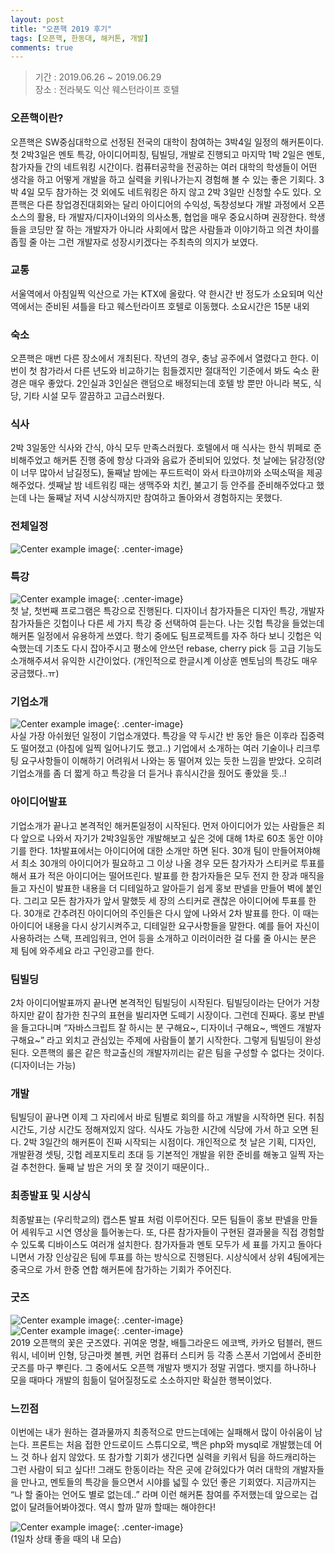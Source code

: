 ```yaml
---
layout: post
title: "오픈핵 2019 후기"
tags: [오픈핵, 한동대, 해커톤, 개발]
comments: true
---
```


> 기간 : 2019.06.26 ~ 2019.06.29  
> 장소 : 전라북도 익산 웨스턴라이프 호텔  

### 오픈핵이란?  
오픈핵은 SW중심대학으로 선정된 전국의 대학이 참여하는 3박4일 일정의 해커톤이다. 첫 2박3일은 멘토 특강, 아이디어피칭, 팀빌딩, 개발로 진행되고 마지막 1박 2일은 멘토, 참가자들 간의 네트워킹 시간이다. 컴퓨터공학을 전공하는 여러 대학의 학생들이 어떤 생각을 하고 어떻게 개발을 하고 실력을 키워나가는지 경험해 볼 수 있는 좋은 기회다. 3박 4일 모두 참가하는 것 외에도 네트워킹은 하지 않고 2박 3일만 신청할 수도 있다. 오픈핵은 다른 창업경진대회와는 달리 아이디어의 수익성, 독창성보다 개발 과정에서 오픈소스의 활용, 타 개발자/디자이너와의 의사소통, 협업을 매우 중요시하며 권장한다. 학생들을 코딩만 잘 하는 개발자가 아니라 사회에서 많은 사람들과 이야기하고 의견 차이를 좁힐 줄 아는 그런 개발자로 성장시키겠다는 주최측의 의지가 보였다.  

### 교통  
서울역에서 아침일찍 익산으로 가는 KTX에 올랐다. 약 한시간 반 정도가 소요되며 익산역에서는 준비된 셔틀을 타고 웨스턴라이프 호텔로 이동했다. 소요시간은 15분 내외  

### 숙소  
오픈핵은 매번 다른 장소에서 개최된다. 작년의 경우, 충남 공주에서 열렸다고 한다. 이번이 첫 참가라서 다른 년도와 비교하기는 힘들겠지만 절대적인 기준에서 봐도 숙소 환경은 매우 좋았다. 2인실과 3인실은 랜덤으로 배정되는데 호텔 방 뿐만 아니라 복도, 식당, 기타 시설 모두 깔끔하고 고급스러웠다.  

### 식사  
2박 3일동안 식사와 간식, 야식 모두 만족스러웠다. 호텔에서 매 식사는 한식 뷔페로 준비해주었고 해커톤 진행 중에 항상 다과와 음료가 준비되어 있었다. 첫 날에는 닭강정(양이 너무 많아서 남길정도), 둘째날 밤에는 푸드트럭이 와서 타코야끼와 소떡소떡을 제공해주었다. 셋째날 밤 네트워킹 때는 생맥주와 치킨, 불고기 등 안주를 준비해주었다고 했는데 나는 둘째날 저녁 시상식까지만 참여하고 돌아와서 경험하지는 못했다.  

### 전체일정  
![Center example image](https://user-images.githubusercontent.com/35067611/60385019-92924000-9abf-11e9-8fda-d3fdcc360742.png "Center"){: .center-image}  

### 특강  
![Center example image](https://user-images.githubusercontent.com/35067611/60385085-7642d300-9ac0-11e9-9256-95d3712fdeef.png "Center"){: .center-image}  
첫 날, 첫번째 프로그램은 특강으로 진행된다. 디자이너 참가자들은 디자인 특강, 개발자 참가자들은 깃헙이나 다른 세 가지 특강 중 선택하여 듣는다. 나는 깃헙 특강을 들었는데 해커톤 일정에서 유용하게 쓰였다. 학기 중에도 팀프로젝트를 자주 하다 보니 깃헙은 익숙했는데 기초도 다시 잡아주시고 평소에 안쓰던 rebase, cherry pick 등 고급 기능도 소개해주셔서 유익한 시간이었다. (개인적으로 한글시계 이상훈 멘토님의 특강도 매우 궁금했다..ㅠ)  

### 기업소개  
![Center example image](https://user-images.githubusercontent.com/35067611/60385097-8f4b8400-9ac0-11e9-9e6e-b11fd4d0c0ef.png "Center"){: .center-image}  
사실 가장 아쉬웠던 일정이 기업소개였다. 특강을 약 두시간 반 동안 들은 이후라 집중력도 떨어졌고 (아침에 일찍 일어나기도 했고..) 기업에서 소개하는 여러 기술이나 리크루팅 요구사항들이 이해하기 어려워서 나와는 동 떨어져 있는 듯한 느낌을 받았다. 오히려 기업소개를 좀 더 짧게 하고 특강을 더 듣거나 휴식시간을 줬어도 좋았을 듯..!  

### 아이디어발표  
기업소개가 끝나고 본격적인 해커톤일정이 시작된다. 먼저 아이디어가 있는 사람들은 죄다 앞으로 나와서 자기가 2박3일동안 개발해보고 싶은 것에 대해 1차로 60초 동안 이야기를 한다. 1차발표에서는 아이디어에 대한 소개만 하면 된다.  30개 팀이 만들어져야해서 최소 30개의 아이디어가 필요하고 그 이상 나올 경우 모든 참가자가 스티커로 투표를 해서 표가 적은 아이디어는 떨어뜨린다. 발표를 한 참가자들은 모두 전지 한 장과 매직을 들고 자신이 발표한 내용을 더 디테일하고 알아듣기 쉽게 홍보 판넬을 만들어 벽에 붙인다. 그리고 모든 참가자가 앞서 말했듯 세 장의 스티커로 괜찮은 아이디어에 투표를 한다. 30개로 간추려진 아이디어의 주인들은 다시 앞에 나와서 2차 발표를 한다. 이 때는 아이디어 내용을 다시 상기시켜주고, 디테일한 요구사항들을 말한다. 예를 들어 자신이 사용하려는 스택, 프레임워크, 언어 등을 소개하고 이러이러한 걸 다룰 줄 아시는 분은 제 팀에 와주세요 라고 구인광고를 한다.  

### 팀빌딩  
2차 아이디어발표까지 끝나면 본격적인 팀빌딩이 시작된다. 팀빌딩이라는 단어가 거창하지만 같이 참가한 친구의 표현을 빌리자면 도떼기 시장이다. 그런데 진짜다. 홍보 판넬을 들고다니며 “자바스크립트 잘 하시는 분 구해요~, 디자이너 구해요~, 백엔드 개발자 구해요~” 라고 외치고 관심있는 주제에 사람들이 붙기 시작한다. 그렇게 팀빌딩이 완성된다. 오픈핵의 룰은 같은 학교출신의 개발자끼리는 같은 팀을 구성할 수 없다는 것이다. (디자이너는 가능)  

### 개발  
팀빌딩이 끝나면 이제 그 자리에서 바로 팀별로 회의를 하고 개발을 시작하면 된다. 취침 시간도, 기상 시간도 정해져있지 않다. 식사도 가능한 시간에 식당에 가서 하고 오면 된다. 2박 3일간의 해커톤이 진짜 시작되는 시점이다. 개인적으로 첫 날은 기획, 디자인, 개발환경 셋팅, 깃헙 레포지토리 초대 등 기본적인 개발을 위한 준비를 해놓고 일찍 자는 걸 추천한다. 둘째 날 밤은 거의 못 잘 것이기 때문이다..  

### 최종발표 및 시상식  
최종발표는 (우리학교의) 캡스톤 발표 처럼 이루어진다. 모든 팀들이 홍보 판넬을 만들어 세워두고 시연 영상을 틀어놓는다. 또, 다른 참가자들이 구현된 결과물을 직접 경험할 수 있도록 디바이스도 여러개 설치한다. 참가자들과 멘토 모두가 세 표를 가지고 돌아다니면서 가장 인상깊은 팀에 투표를 하는 방식으로 진행된다. 시상식에서 상위 4팀에게는 중국으로 가서 한중 연합 해커톤에 참가하는 기회가 주어진다.  

### 굿즈  
![Center example image](https://user-images.githubusercontent.com/35067611/60385123-cd48a800-9ac0-11e9-9c04-716a5e8a6859.jpeg "Center"){: .center-image}  
![Center example image](https://user-images.githubusercontent.com/35067611/60385139-e81b1c80-9ac0-11e9-8292-7cc2796d54a6.jpeg "Center"){: .center-image}  
2019 오픈핵의 꽃은 굿즈였다. 귀여운 명찰, 배틀그라운드 에코백, 카카오 텀블러, 핸드워시, 네이버 인형, 당근마켓 볼펜, 커먼 컴퓨터 스티커 등 각종 스폰서 기업에서 준비한 굿즈를 마구 뿌린다. 그 중에서도 오픈핵 개발자 뱃지가 정말 귀엽다. 뱃지를 하나하나 모을 때마다 개발의 힘듦이 덜어질정도로 소소하지만 확실한 행복이었다.  

### 느낀점  
이번에는 내가 원하는 결과물까지 최종적으로 만드는데에는 실패해서 많이 아쉬움이 남는다. 프론트는 처음 접한 안드로이드 스튜디오로, 백은 php와 mysql로 개발했는데 어느 것 하나 쉽지 않았다. 또 참가할 기회가 생긴다면 실력을 키워서 팀을 하드캐리하는 그런 사람이 되고 싶다!! 그래도 한동이라는 작은 곳에 갇혀있다가 여러 대학의 개발자들을 만나고, 멘토들의 특강을 들으면서 시야를 넓힐 수 있던 좋은 기회였다. 지금까지는 “나 할 줄아는 언어도 별로 없는데..” 라며 이런 해커톤 참여를 주저했는데 앞으로는 겁 없이 달려들어봐야겠다. 역시 할까 말까 할때는 해야한다!  

![Center example image](https://user-images.githubusercontent.com/35067611/60385150-097c0880-9ac1-11e9-9bd4-c8ad0e531ab4.jpeg "Center"){: .center-image}  
(1일차 상태 좋을 때의 내 모습)  